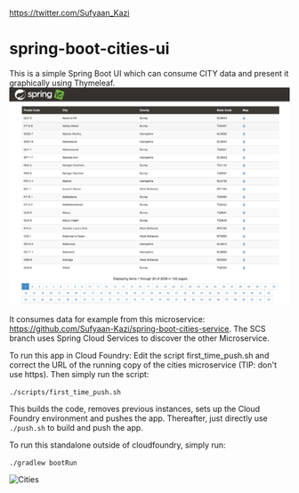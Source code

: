 https://twitter.com/Sufyaan_Kazi

# spring-boot-cities-ui
This is a simple Spring Boot UI which can consume CITY data and present it graphically using Thymeleaf. 
![Cities-ui](/docs/Cities-ui.png)

It consumes data for example from this microservice: https://github.com/Sufyaan-Kazi/spring-boot-cities-service. The SCS branch uses Spring Cloud Services to discover the other Microservice.

To run this app in Cloud Foundry:
Edit the script first_time_push.sh and correct the URL of the running copy of the cities microservice (TIP: don't use https). Then simply run the script:

``` ./scripts/first_time_push.sh ```

This builds the code, removes previous instances, sets up the Cloud Foundry environment and pushes the app. Thereafter, just directly use ``` ./push.sh ``` to build and push the app.

To run this standalone outside of cloudfoundry, simply run:

``` ./gradlew bootRun ```

![Cities](/docs/Cities.png)
